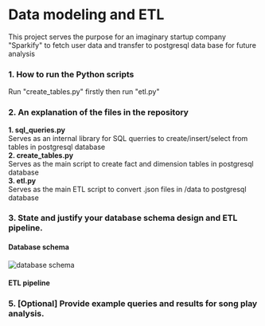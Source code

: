# Data modeling and ETL
This project serves the purpose for an imaginary startup company "Sparkify" to fetch user data and transfer to postgresql data base for future analysis

### 1. How to run the Python scripts
Run "create_tables.py" firstly then run "etl.py"  
### 2. An explanation of the files in the repository  
**1. sql_queries.py**  
Serves as an internal library for SQL querries to create/insert/select from tables in postgresql database  
**2. create_tables.py**  
Serves as the main script to create fact and dimension tables in postgresql database  
**3. etl.py**  
Serves as the main ETL script to convert .json files in /data to postgresql database  
### 3. State and justify your database schema design and ETL pipeline.
#### Database schema
![database schema](https://user-images.githubusercontent.com/88352138/206338270-96bdc149-56ae-469b-bb7a-ae430e1bada9.JPG)
#### ETL pipeline
### 5. [Optional] Provide example queries and results for song play analysis.
